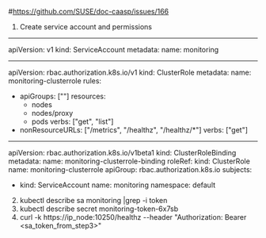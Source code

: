 #https://github.com/SUSE/doc-caasp/issues/166
1. Create service account and permissions

---
apiVersion: v1
kind: ServiceAccount
metadata:
  name: monitoring

---
apiVersion: rbac.authorization.k8s.io/v1
kind: ClusterRole
metadata:
  name: monitoring-clusterrole
rules:
- apiGroups: [""]
  resources:
  - nodes
  - nodes/proxy
  - pods
  verbs: ["get", "list"]
- nonResourceURLs: ["/metrics", "/healthz", "/healthz/*"]
  verbs: ["get"]

---
apiVersion: rbac.authorization.k8s.io/v1beta1
kind: ClusterRoleBinding
metadata:
  name: monitoring-clusterrole-binding
roleRef:
  kind: ClusterRole
  name: monitoring-clusterrole
  apiGroup: rbac.authorization.k8s.io
subjects:
- kind: ServiceAccount
  name: monitoring
  namespace: default


2. kubectl describe sa monitoring |grep -i token
3. kubectl describe secret monitoring-token-6x7sb
4. curl -k https://ip_node:10250/healthz --header "Authorization: Bearer <sa_token_from_step3>"
